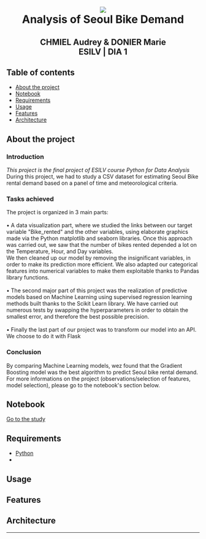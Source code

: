 <h1 align="center">
  <br>
   <img src=https://user-images.githubusercontent.com/61688477/147778433-746a8785-ad30-4160-aed1-d74c87f22c05.jpg>
  <br>
  Analysis of Seoul Bike Demand
  <h2 align="center">
    CHMIEL Audrey & DONIER Marie  
    <br>
    ESILV | DIA 1
  </h2>
</h1> 

## Table of contents
  * [About the project](#about_the_project)
  * [Notebook](#notebook)
  * [Requirements](#requirements)
  * [Usage](#usage)
  * [Features](#features)
  * [Architecture](#architecture)

## About the project
### Introduction

*This project is the final project of ESILV course Python for Data Analysis* 
<br>
During this project, we had to study a CSV dataset for estimating Seoul Bike rental demand based on a panel of time and meteorological criteria. 

### Tasks achieved 

The project is organized in 3 main parts: 
<br><br>
•	  A data visualization part, where we studied the links between our target variable "Bike_rented" and the other variables, using elaborate graphics made via the Python matplotlib and seaborn libraries. Once this approach was carried out, we saw that the number of bikes rented depended a lot on the Temperature, Hour, and Day variables. <br> We then cleaned up our model by removing the insignificant variables, in order to make its prediction more efficient. We also adapted our categorical features into numerical variables to make them exploitable thanks to Pandas library functions.
<br><br>
•	  The second major part of this project was the realization of predictive models based on Machine Learning using supervised regression learning methods built thanks to  the Scikit Learn library. We have carried out numerous tests by swapping the hyperparameters in order to obtain the smallest error, and therefore the best possible precision.
<br><br>
•  Finally the last part of our project was to transform our model into an API. We choose to do it with Flask
 
### Conclusion
By comparing Machine Learning models, wez found that the Gradient Boosting model was the best algorithm to predict Seoul bike rental demand. 
<br>
For more informations on the project (observations/selection of features, model selection), please go to the notebook's section below. 
 
 ## Notebook
 [Go to the study](../main/Seoul_Bike_Data_Project_VRAI.ipynb)

 ## Requirements 
 * [Python](https://www.python.org)
 * 
 ## Usage
 
 ## Features
 
 ## Architecture
 
 

-------------------------
